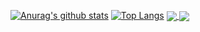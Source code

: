 [![Anurag's github stats](https://github-readme-stats.vercel.app/api?username=deadly)](https://github.com/anuraghazra/github-readme-stats)
[![Top Langs](https://github-readme-stats.vercel.app/api/top-langs/?username=deadly)](https://github.com/anuraghazra/github-readme-stats)
<a href="https://github.com/anuraghazra/github-readme-stats">
  <img align="center" src="https://github-readme-stats.vercel.app/api/pin/?username=anuraghazra&repo=github-readme-stats" />
</a>
<a href="https://github.com/anuraghazra/convoychat">
  <img align="center" src="https://github-readme-stats.vercel.app/api/pin/?username=anuraghazra&repo=convoychat&theme=radical" />
</a>
<!--
**deadly/deadly** is a ✨ _special_ ✨ repository because its `README.md` (this file) appears on your GitHub profile.

Here are some ideas to get you started:
